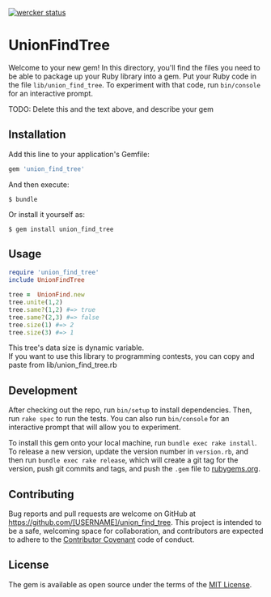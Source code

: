 [![wercker status](https://app.wercker.com/status/71ca0846f5e839b6841e1f44cf3cfb15/m/master "wercker status")](https://app.wercker.com/project/byKey/71ca0846f5e839b6841e1f44cf3cfb15)

# UnionFindTree

Welcome to your new gem! In this directory, you'll find the files you need to be able to package up your Ruby library into a gem. Put your Ruby code in the file `lib/union_find_tree`. To experiment with that code, run `bin/console` for an interactive prompt.

TODO: Delete this and the text above, and describe your gem

## Installation

Add this line to your application's Gemfile:

```ruby
gem 'union_find_tree'
```

And then execute:

    $ bundle

Or install it yourself as:

    $ gem install union_find_tree

## Usage
```ruby
require 'union_find_tree'
include UnionFindTree

tree =  UnionFind.new
tree.unite(1,2)
tree.same?(1,2) #=> true
tree.same?(2,3) #=> false
tree.size(1) #=> 2
tree.size(3) #=> 1

```
This tree's data size is dynamic variable.  
If you want to use this library to programming contests, you can copy and paste from lib/union_find_tree.rb
 
## Development

After checking out the repo, run `bin/setup` to install dependencies. Then, run `rake spec` to run the tests. You can also run `bin/console` for an interactive prompt that will allow you to experiment.

To install this gem onto your local machine, run `bundle exec rake install`. To release a new version, update the version number in `version.rb`, and then run `bundle exec rake release`, which will create a git tag for the version, push git commits and tags, and push the `.gem` file to [rubygems.org](https://rubygems.org).

## Contributing

Bug reports and pull requests are welcome on GitHub at https://github.com/[USERNAME]/union_find_tree. This project is intended to be a safe, welcoming space for collaboration, and contributors are expected to adhere to the [Contributor Covenant](http://contributor-covenant.org) code of conduct.


## License

The gem is available as open source under the terms of the [MIT License](http://opensource.org/licenses/MIT).
